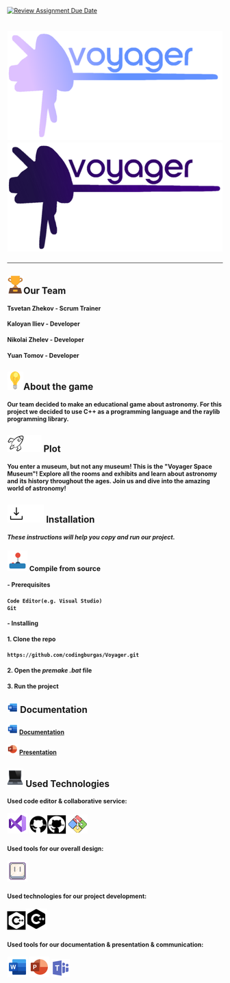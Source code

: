[![Review Assignment Due Date](https://classroom.github.com/assets/deadline-readme-button-24ddc0f5d75046c5622901739e7c5dd533143b0c8e959d652212380cedb1ea36.svg)](https://classroom.github.com/a/7i_7W-n2)
# <img src= "Voyager museum/resources/voyager_logo_light.png#gh-dark-mode-only" alt="Voyager"><img src= "Voyager museum/resources/voyager_logo_dark.png#gh-light-mode-only" alt="Voyager">
  
<hr>

## <img src= "Voyager museum/resources/trophy_icon.png" alt="trophy icon">Our Team
 
#### Tsvetan Zhekov - Scrum Trainer
#### Kaloyan Iliev - Developer
#### Nikolai Zhelev - Developer
#### Yuan Tomov - Developer

## <img src= "Voyager museum/resources/light-bulb_icon.png" alt="light bulb">About the game

#### Our team decided to make an educational game about astronomy. For this project we decided to use C++ as a programming language and the raylib programming library.

## <img src= "Voyager museum/resources/space_shuttle_dark.png#gh-light-mode-only" alt="space shuttle"><img src= "Voyager museum/resources/space_shuttle_light.png#gh-dark-mode-only" alt="space shuttle"> Plot

#### You enter a museum, but not any museum! This is the "Voyager Space Museum"! Explore all the rooms and exhibits and learn about astronomy and its history throughout the ages. Join us and dive into the amazing world of astronomy!

## <img src= "Voyager museum/resources/download_dark.png#gh-light-mode-only" alt="download emoji"><img src= "Voyager museum/resources/download_light.png#gh-dark-mode-only" alt="download emoji"> Installation

#### *These instructions will help you copy and run our project.*

### <img src= "Voyager museum/resources/controller_emoji.png" alt="controller"> Compile from source

#### - Prerequisites

#### `Code Editor(e.g. Visual Studio)` <br> `Git`

#### - Installing

#### 1. Clone the repo

#### `https://github.com/codingburgas/Voyager.git`

#### 2. Open the *premake .bat* file

#### 3. Run the project

## <img src= "Voyager museum/resources/word_logo.png" alt="document icon"> Documentation

#### <img src= "Voyager museum/resources/word_logo.png" alt="word logo"> [Documentation](https://codingburgas-my.sharepoint.com/:w:/g/personal/tpzhekov22_codingburgas_bg/EQ8DI3eFre5BjvdsxzXN_iYBEdc6cOKt7o-a5VFYFqP7UA?e=RHYP8g)
#### <img src= "Voyager museum/resources/powerpoint_logo.png" alt="powerpoint logo"> [Presentation](https://codingburgas-my.sharepoint.com/:p:/g/personal/tpzhekov22_codingburgas_bg/Ef4AFkIStftHjTdGixtbUloBT4WkRqr4ryOmk96E03Jaig?e=jUhkJg)

## <img src= "Voyager museum/resources/laptop_icon.png" alt="laptop icon"> Used Technologies

#### Used code editor & collaborative service:
##### <img src= "Voyager museum/resources/visual_studio_logo.png" alt="Visual Studio 2022 logo"> <img src= "Voyager museum/resources/github_logo_light.png#gh-light-mode-only" alt="github logo"><img src= "Voyager museum/resources/github_logo_dark.png#gh-dark-mode-only" alt="github logo"> <img src= "Voyager museum/resources/git_logo.png" alt="Git logo">
#### Used tools for our overall design:
##### <img src= "Voyager museum/resources/aseprite_icon.png" alt="Aseprite logo"> 
#### Used technologies for our project development:
##### <img src= "Voyager museum/resources/C++_icon_light.png#gh-dark-mode-only" alt="C++ icon"><img src= "Voyager museum/resources/C++_icon_dark.png#gh-light-mode-only" alt="C++ icon">
#### Used tools for our documentation & presentation & communication:
##### <img src= "Voyager museum/resources/word_logo_big.png" alt="word logo"> <img src= "Voyager museum/resources/powerpoint_logo_big.png" alt="powerpoint logo"> <img src= "Voyager museum/resources/microsoft_teams_logo.png" alt="microsoft teams logo">
